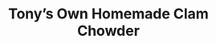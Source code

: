 ---
category: favorites
name: Tony’s Own Homemade Clam Chowder
title: Tony’s Own Homemade Clam Chowder
small_price: '6.5'
medium_price: '8.25'
---